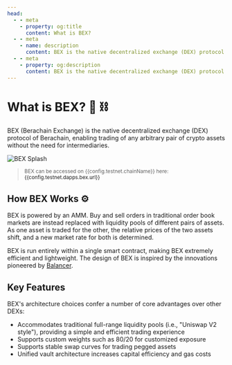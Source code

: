 ```yaml
---
head:
  - - meta
    - property: og:title
      content: What is BEX?
  - - meta
    - name: description
      content: BEX is the native decentralized exchange (DEX) protocol of Berachain, allowing users to trade between pairs of crypto assets
  - - meta
    - property: og:description
      content: BEX is the native decentralized exchange (DEX) protocol of Berachain, allowing users to trade between pairs of crypto assets
---
```


<script setup>
  import config from '@berachain/config/constants.json';
</script>

# What is BEX? 🐻 ⛓️

BEX (Berachain Exchange) is the native decentralized exchange (DEX) protocol of Berachain, enabling trading of any arbitrary pair of crypto assets without the need for intermediaries.

<a target="_blank" :href="config.testnet.dapps.bex.url">

![BEX Splash](/assets/bex-splash.png)

</a>

> <small>BEX can be accessed on {{config.testnet.chainName}} here: <a target="_blank" :href="config.testnet.dapps.bex.url">{{config.testnet.dapps.bex.url}}</a></small>

## How BEX Works ⚙️

BEX is powered by an AMM. Buy and sell orders in traditional order book markets are instead replaced with liquidity pools of different pairs of assets. As one asset is traded for the other, the relative prices of the two assets shift, and a new market rate for both is determined.

BEX is run entirely within a single smart contract, making BEX extremely efficient and lightweight. The design of BEX is inspired by the innovations pioneered by [Balancer](https://balancer.fi/).

## Key Features

BEX's architecture choices confer a number of core advantages over other DEXs:

- Accommodates traditional full-range liquidity pools (i.e., "Uniswap V2 style"), providing a simple and efficient trading experience
- Supports custom weights such as 80/20 for customized exposure
- Supports stable swap curves for trading pegged assets
- Unified vault architecture increases capital efficiency and gas costs
